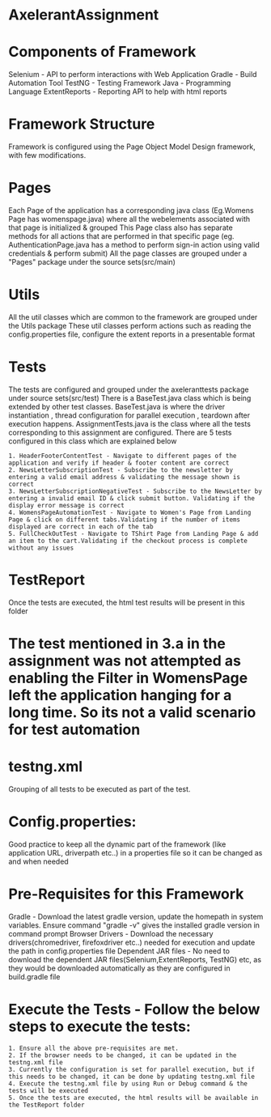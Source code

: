 # AxelerantAssignment

# Components of Framework
  Selenium      - API to perform interactions with Web Application
  Gradle        - Build Automation Tool
  TestNG        - Testing Framework
  Java          - Programming Language
  ExtentReports - Reporting API to help with html reports
 
# Framework Structure
  Framework is configured using the Page Object Model Design framework, with few modifications.
  # Pages
  Each Page of the application has a corresponding java class (Eg.Womens Page has womenspage.java) where all the webelements associated with that page is initialized & grouped
  This Page class also has separate methods for all actions that are performed in that specific page (eg. AuthenticationPage.java has a method to perform sign-in action using     valid credentials & perform submit)
  All the page classes are grouped under a "Pages" package under the source sets(src/main)
  
  # Utils
  All the util classes which are common to the framework are grouped under the Utils package
  These util classes perform actions such as reading the config.properties file, configure the extent reports in a presentable format

  # Tests
  The tests are configured and grouped under the axeleranttests package under source sets(src/test)
  There is a BaseTest.java class which is being extended by other test classes. BaseTest.java is where the driver instantiation , thread configuration for parallel                 execution , teardown after execution happens.
  AssignmentTests.java is the class where all the tests corresponding to this assignment are configured. There are 5 tests configured in this class which are explained below
  
    1. HeaderFooterContentTest - Navigate to different pages of the application and verify if header & footer content are correct
    2. NewsLetterSubscriptionTest - Subscribe to the newsletter by entering a valid email address & validating the message shown is correct
    3. NewsLetterSubscriptionNegativeTest - Subscribe to the NewsLetter by entering a invalid email ID & click submit button. Validating if the display error message is correct
    4. WomensPageAutomationTest - Navigate to Women's Page from Landing Page & click on different tabs.Validating if the number of items displayed are correct in each of the tab
    5. FullCheckOutTest - Navigate to TShirt Page from Landing Page & add an item to the cart.Validating if the checkout process is complete without any issues
  
  # TestReport
  Once the tests are executed, the html test results will be present in this folder 
  
  # The test mentioned in 3.a in the assignment was not attempted as enabling the Filter in WomensPage left the application hanging for a long time. So its not a valid scenario     for test automation
  
  # testng.xml
  Grouping of all tests to be executed as part of the test.
  
  # Config.properties:
  Good practice to keep all the dynamic part of the framework (like application URL, driverpath etc..) in a properties file so it can be changed as and when needed

# Pre-Requisites for this Framework
  Gradle - Download the latest gradle version, update the homepath in system variables. Ensure command "gradle -v" gives the installed gradle version in command prompt
  Browser Drivers - Download the necessary drivers(chromedriver, firefoxdriver etc..) needed for execution and update the path in config.properties file
  Dependent JAR files - No need to download the dependent JAR files(Selenium,ExtentReports, TestNG) etc, as they would be downloaded automatically as they are configured in                               build.gradle file
  
  # Execute the Tests - Follow the below steps to execute the tests:
    1. Ensure all the above pre-requisites are met.
    2. If the browser needs to be changed, it can be updated in the testng.xml file
    3. Currently the configuration is set for parallel execution, but if this needs to be changed, it can be done by updating testng.xml file
    4. Execute the testng.xml file by using Run or Debug command & the tests will be executed
    5. Once the tests are executed, the html results will be available in the TestReport folder
